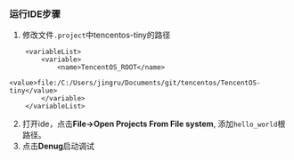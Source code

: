### 运行IDE步骤

1. 修改文件`.project`中tencentos-tiny的路径

```
	<variableList>
		<variable>
			<name>TencentOS_ROOT</name>
			<value>file:/C:/Users/jingru/Documents/git/tencentos/TencentOS-tiny</value>
		</variable>
	</variableList>
```
2. 打开ide，点击**File->Open Projects From File system**, 添加`hello_world`根路径。
3. 点击**Denug**启动调试